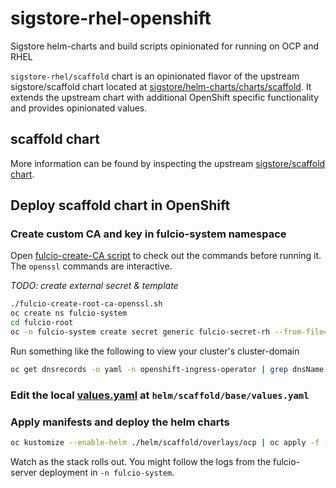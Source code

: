 # sigstore-rhel-openshift

Sigstore helm-charts and build scripts opinionated for running on OCP and RHEL

`sigstore-rhel/scaffold` chart is an opinionated flavor of the upstream sigstore/scaffold chart located at [sigstore/helm-charts/charts/scaffold](https://github.com/sigstore/helm-charts/tree/main/charts/scaffold). It extends the upstream chart with additional OpenShift specific functionality and provides opinionated values.

## scaffold chart

More information can be found by inspecting the upstream [sigstore/scaffold chart](https://github.com/sigstore/helm-charts/tree/main/charts/scaffold).


## Deploy scaffold chart in OpenShift

### Create custom CA and key in fulcio-system namespace

Open [fulcio-create-CA script](./ROSA/fulcio-create-root-ca-openssl.sh) to check out the commands before running it.
The `openssl` commands are interactive.

*TODO: create external secret & template*

```bash
./fulcio-create-root-ca-openssl.sh
oc create ns fulcio-system
cd fulcio-root
oc -n fulcio-system create secret generic fulcio-secret-rh --from-file=private=file_ca_key.pem --from-file=public=file_ca_pub.pem --from-file=cert=fulcio-root.pem  --from-literal=password=secure --dry-run=client -o yaml | oc apply -f-
```

Run something like the following to view your cluster's cluster-domain

```bash
oc get dnsrecords -o yaml -n openshift-ingress-operator | grep dnsName
```

### Edit the local [values.yaml](./helm/scaffold/base/values.yaml) at `helm/scaffold/base/values.yaml`


### Apply manifests and deploy the helm charts

```bash
oc kustomize --enable-helm ./helm/scaffold/overlays/ocp | oc apply -f -
```

Watch as the stack rolls out.
You might follow the logs from the fulcio-server deployment in `-n fulcio-system`.
